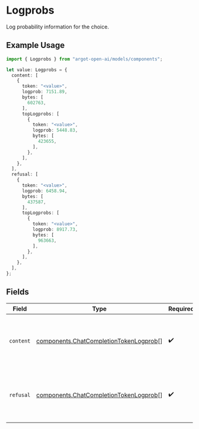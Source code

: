 # Logprobs

Log probability information for the choice.

## Example Usage

```typescript
import { Logprobs } from "argot-open-ai/models/components";

let value: Logprobs = {
  content: [
    {
      token: "<value>",
      logprob: 7151.89,
      bytes: [
        602763,
      ],
      topLogprobs: [
        {
          token: "<value>",
          logprob: 5448.83,
          bytes: [
            423655,
          ],
        },
      ],
    },
  ],
  refusal: [
    {
      token: "<value>",
      logprob: 6458.94,
      bytes: [
        437587,
      ],
      topLogprobs: [
        {
          token: "<value>",
          logprob: 8917.73,
          bytes: [
            963663,
          ],
        },
      ],
    },
  ],
};
```

## Fields

| Field                                                                                            | Type                                                                                             | Required                                                                                         | Description                                                                                      |
| ------------------------------------------------------------------------------------------------ | ------------------------------------------------------------------------------------------------ | ------------------------------------------------------------------------------------------------ | ------------------------------------------------------------------------------------------------ |
| `content`                                                                                        | [components.ChatCompletionTokenLogprob](../../models/components/chatcompletiontokenlogprob.md)[] | :heavy_check_mark:                                                                               | A list of message content tokens with log probability information.                               |
| `refusal`                                                                                        | [components.ChatCompletionTokenLogprob](../../models/components/chatcompletiontokenlogprob.md)[] | :heavy_check_mark:                                                                               | A list of message refusal tokens with log probability information.                               |